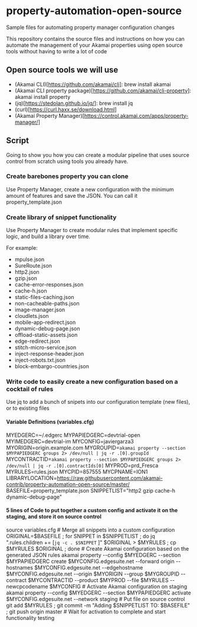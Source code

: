 # property-automation-open-source
Sample files for automating property manager configuration changes

This repository contains the source files and instructions on how you can automate the management of your Akamai properties using open source tools without having to write a lot of code 

## Open source tools we will use

* (Akamai CLI)[https://github.com/akamai/cli]: brew install akamai
* (Akamai CLI property package)[https://github.com/akamai/cli-property]: akamai install property
* (jq)[https://stedolan.github.io/jq/]: brew install jq
* (curl)[https://curl.haxx.se/download.html]
* (Akamai Property Manager)[https://control.akamai.com/apps/property-manager/]

## Script

Going to show you how you can create a modular pipeline that uses source control from scratch using tools you already have.

### Create barebones property you can clone

Use Property Manager, create a new configuration with the minimum amount of features and save the JSON. You can call it property_template.json

### Create library of snippet functionality 

Use Property Manager to create modular rules that implement specific logic, and build a library over time. 

For example:
* mpulse.json
* SureRoute.json
* http2.json
* gzip.json
* cache-error-responses.json
* cache-h.json
* static-files-caching.json
* non-cacheable-paths.json
* image-manager.json
* cloudlets.json
* mobile-app-redirect.json
* dynamic-debug-page.json
* offload-static-assets.json
* edge-redirect.json
* stitch-micro-service.json
* inject-response-header.json
* inject-robots.txt.json
* block-embargo-countries.json


### Write code to easily create a new configuration based on a cocktail of rules

Use jq to add a bunch of snipets into our configuration template (new files), or to existing files

#### Variable Definitions (variables.cfg)
MYEDGERC=~/.edgerc
MYPAPIEDGERC=devtrial-open
MYIMEDGERC=devtrial-im
MYCONFIG=javiergarza3
MYORIGIN=origin.example.com
MYGROUPID=`akamai property --section $MYPAPIEDGERC groups 2> /dev/null | jq -r .[0].groupId`
MYCONTRACTID=`akamai property --section $MYPAPIEDGERC groups 2> /dev/null | jq -r .[0].contractIds[0]`
MYPROD=prd_Fresca
MYRULES=rules.json
MYCPID=857555
MYCPNAME=ION1
LIBRARYLOCATION=https://raw.githubusercontent.com/akamai-contrib/property-automation-open-source/master/
BASEFILE=property_template.json
SNIPPETLIST="http2 gzip cache-h dynamic-debug-page"

#### 5 lines of Code to put together a custom config and activate it on the staging, and store it on source control
source variables.cfg
\# Merge all snippets into a custom configuration 
ORIGINAL=$BASEFILE ; for SNIPPET in $SNIPPETLIST ; do jq ".rules.children += [`jq -c . $SNIPPET` ]" $ORIGINAL > $MYRULES
; cp $MYRULES $ORIGINAL ; done 
\# Create Akamai configuration based on the generated JSON rules
akamai property --config $MYEDGERC --section $MYPAPIEDGERC create $MYCONFIG.edgesuite.net --forward origin --hostnames $MYCONFIG.edgesuite.net --edgehostname $MYCONFIG.edgesuite.net --origin $MYORIGIN --group $MYGROUPID --contract $MYCONTRACTID --product $MYPROD --file $MYRULES --newcpcodename $MYCONFIG
\# Activate Akamai configuration on staging
akamai property --config $MYEDGERC --section $MYPAPIEDGERC activate $MYCONFIG.edgesuite.net --network staging
\# Put file on source control
git add $MYRULES ; git commit -m "Adding $SNIPPETLIST TO: $BASEFILE" ; git push origin master
\# Wait for activation to complete and start functionality testing


